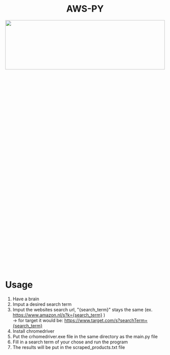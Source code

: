 <h1 align="center">AWS-PY</h1>

<p align="center"><img src="https://github.com/frozesentic/AWS-PY/assets/99868523/6b25f9a8-abfa-4974-8789-840e53ef6723)" width=100% height=20%>

# Usage
1. Have a brain
2. Imput a desired search term 
3. Imput the websites search url, "{search_term}" stays the same (ex. https://www.amazon.nl/s?k={search_term} )\
-> for target it would be: https://www.target.com/s?searchTerm={search_term}
4. Install chromedriver
5. Put the crhomedriver.exe file in the same directory as the main.py file
6. Fill in a search term of your chose and run the program
7. The results will be put in the scraped_products.txt file
